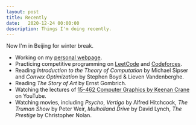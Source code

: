 ```yaml
---
layout: post
title: Recently
date:   2020-12-24 00:00:00
description: Things I'm doing recently.
---
```


Now I'm in Beijing for winter break.
- Working on my [personal webpage](https://elvis-pan.github.io).
- Practicing competitive programming on [LeetCode](https://leetcode.com/elvis-pan/) and [Codeforces](https://codeforces.com/profile/elvispan).
- Reading *Introduction to the Theory of Computation* by Michael Sipser and *Convex Optimization* by Stephen Boyd & Lieven Vandenberghe.
- Reading *The Story of Art* by Ernst Gombrich.
- Watching the lectures of [15-462 Computer Graphics by Keenan Crane](https://www.youtube.com/playlist?list=PL9_jI1bdZmz2emSh0UQ5iOdT2xRHFHL7E) on YouTube.
- Watching movies, including *Psycho*, *Vertigo* by Alfred Hitchcock, *The Truman Show* by Peter Weir, *Mulholland Drive* by David Lynch, *The Prestige* by Christopher Nolan.
